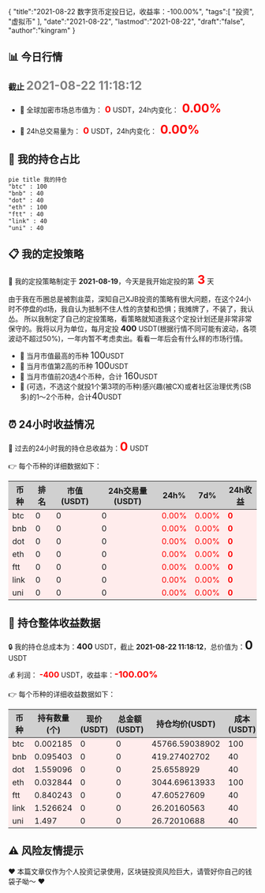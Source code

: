 {
  "title":"2021-08-22 数字货币定投日记，收益率：-100.00%",
  "tags":[
    "投资",
    "虚拟币"
  ],
  "date":"2021-08-22",
  "lastmod":"2021-08-22",
  "draft":"false",
  "author":"kingram"
}

##  📊 今日行情
### 截止 <font color=grey size=5 >**2021-08-22 11:18:12**</font>
- 🍖 全球加密市场总市值为：<font color=#FF0000 size=4 > **0**</font> USDT，24h内变化：<font color=#FF0000 size=5 > **0.00%**</font>

- 🍤 24h总交易量为：<font color=#FF0000 size=4 > **0**</font> USDT，24h内变化：<font color=#FF0000 size=5 > **0.00%**</font>

## 🎨 我的持仓占比
```mermaid
pie title 我的持仓
"btc" : 100
"bnb" : 40
"dot" : 40
"eth" : 100
"ftt" : 40
"link" : 40
"uni" : 40
```

## 📋 我的定投策略
📎 我的定投策略制定于 **2021-08-19**，今天是我开始定投的第<font color=#FF0000 size=5 > **3**</font> 天

<div>由于我在币圈总是被割韭菜，深知自己XJB投资的策略有很大问题，在这个24小时不停盘的d场，我自认为抵制不住人性的贪婪和恐惧；我摊牌了，不装了，我认怂。
所以我制定了自己的定投策略，看策略就知道我这个定投计划还是非常非常保守的。我将以月为单位，每月定投 <font size=3 ><strong> 400 </strong></font> USDT(根据行情不同可能有波动，各项波动不超过50%)，一年内暂不考虑卖出。看看一年后会有什么样的市场行情。</div>

- 🥇 当月市值最高的币种 <font size=4 >100</font>USDT
- 🥈 当月市值第2高的币种 <font size=4 >100</font>USDT
- 🥉 当月市值前20选4个币种，合计 <font size=4 >160</font>USDT
- 🏅 (可选，不选这个就投1个第3项的币种)感兴趣(被CX)或者社区治理优秀(SB多)的1～2个币种，合计<font size=4 >40</font>USDT

## ⏰ 24小时收益情况
📌 过去的24小时我的持仓总收益为：<font color=#FF0000 size=5 >**0**</font> USDT

👉 每个币种的详细数据如下：
<table>
    <thead><tr bgcolor="#d0d0d0" ><th>币种</th><th>排名</th><th>市值(USDT)</th><th>24h交易量(USDT)</th><th>24h%</th><th>7d%</th><th>24h收益</th></tr></thead>
    <tbody>
    <tr>
        <td bgcolor=#FFECEC>btc</td>
        <td bgcolor=#FFECEC>0</td>
        <td bgcolor=#FFECEC>0</td>
        <td bgcolor=#FFECEC>0</td>
        <td bgcolor=#FFECEC><font color=#FF0000>0.00%</font></td>
        <td bgcolor=#FFECEC><font color=#FF0000>0.00%</font></td>
        <td bgcolor=#FFECEC><font color=#FF0000 size=3 ><strong>0</strong></font></td>
    </tr>
    <tr>
        <td bgcolor=#FFECEC>bnb</td>
        <td bgcolor=#FFECEC>0</td>
        <td bgcolor=#FFECEC>0</td>
        <td bgcolor=#FFECEC>0</td>
        <td bgcolor=#FFECEC><font color=#FF0000>0.00%</font></td>
        <td bgcolor=#FFECEC><font color=#FF0000>0.00%</font></td>
        <td bgcolor=#FFECEC><font color=#FF0000 size=3 ><strong>0</strong></font></td>
    </tr>
    <tr>
        <td bgcolor=#FFECEC>dot</td>
        <td bgcolor=#FFECEC>0</td>
        <td bgcolor=#FFECEC>0</td>
        <td bgcolor=#FFECEC>0</td>
        <td bgcolor=#FFECEC><font color=#FF0000>0.00%</font></td>
        <td bgcolor=#FFECEC><font color=#FF0000>0.00%</font></td>
        <td bgcolor=#FFECEC><font color=#FF0000 size=3 ><strong>0</strong></font></td>
    </tr>
    <tr>
        <td bgcolor=#FFECEC>eth</td>
        <td bgcolor=#FFECEC>0</td>
        <td bgcolor=#FFECEC>0</td>
        <td bgcolor=#FFECEC>0</td>
        <td bgcolor=#FFECEC><font color=#FF0000>0.00%</font></td>
        <td bgcolor=#FFECEC><font color=#FF0000>0.00%</font></td>
        <td bgcolor=#FFECEC><font color=#FF0000 size=3 ><strong>0</strong></font></td>
    </tr>
    <tr>
        <td bgcolor=#FFECEC>ftt</td>
        <td bgcolor=#FFECEC>0</td>
        <td bgcolor=#FFECEC>0</td>
        <td bgcolor=#FFECEC>0</td>
        <td bgcolor=#FFECEC><font color=#FF0000>0.00%</font></td>
        <td bgcolor=#FFECEC><font color=#FF0000>0.00%</font></td>
        <td bgcolor=#FFECEC><font color=#FF0000 size=3 ><strong>0</strong></font></td>
    </tr>
    <tr>
        <td bgcolor=#FFECEC>link</td>
        <td bgcolor=#FFECEC>0</td>
        <td bgcolor=#FFECEC>0</td>
        <td bgcolor=#FFECEC>0</td>
        <td bgcolor=#FFECEC><font color=#FF0000>0.00%</font></td>
        <td bgcolor=#FFECEC><font color=#FF0000>0.00%</font></td>
        <td bgcolor=#FFECEC><font color=#FF0000 size=3 ><strong>0</strong></font></td>
    </tr>
    <tr>
        <td bgcolor=#FFECEC>uni</td>
        <td bgcolor=#FFECEC>0</td>
        <td bgcolor=#FFECEC>0</td>
        <td bgcolor=#FFECEC>0</td>
        <td bgcolor=#FFECEC><font color=#FF0000>0.00%</font></td>
        <td bgcolor=#FFECEC><font color=#FF0000>0.00%</font></td>
        <td bgcolor=#FFECEC><font color=#FF0000 size=3 ><strong>0</strong></font></td>
    </tr>
    </tbody>
</table>

## 🎯 持仓整体收益数据

🔒 我的持仓总成本为：<font size=3 >**400**</font> USDT，截止 **2021-08-22 11:18:12**，总价值为：<font  size=5 >**0**</font> USDT

💰 利润： <font color=#FF0000 size=3 >**-400**</font> USDT，收益率：<font color=#FF0000 size=4 >**-100.00%**</font>

👉 每个币种的详细收益数据如下：

<table>
    <thead><tr bgcolor="#d0d0d0" ><th>币种</th><th>持有数量(个)</th><th>现价(USDT)</th><th>总金额(USDT)</th><th>持仓均价(USDT)</th><th>成本(USDT)</th><th>利润(USDT)</th><th>收益率</th></tr></thead>
    <tbody>
    <tr>
        <td bgcolor=#FFECEC>btc</td>
        <td bgcolor=#FFECEC>0.002185</td>
        <td bgcolor=#FFECEC>0</td>
        <td bgcolor=#FFECEC>0</td>
        <td bgcolor=#FFECEC>45766.59038902</td>
        <td bgcolor=#FFECEC>100</td>
        <td bgcolor=#FFECEC>-100</td>
        <td bgcolor=#FFECEC><font color=#FF0000 size=3 ><strong>-100.00%</strong></font></td>
    </tr>
    <tr>
        <td bgcolor=#FFECEC>bnb</td>
        <td bgcolor=#FFECEC>0.095403</td>
        <td bgcolor=#FFECEC>0</td>
        <td bgcolor=#FFECEC>0</td>
        <td bgcolor=#FFECEC>419.27402702</td>
        <td bgcolor=#FFECEC>40</td>
        <td bgcolor=#FFECEC>-40</td>
        <td bgcolor=#FFECEC><font color=#FF0000 size=3 ><strong>-100.00%</strong></font></td>
    </tr>
    <tr>
        <td bgcolor=#FFECEC>dot</td>
        <td bgcolor=#FFECEC>1.559096</td>
        <td bgcolor=#FFECEC>0</td>
        <td bgcolor=#FFECEC>0</td>
        <td bgcolor=#FFECEC>25.6558929</td>
        <td bgcolor=#FFECEC>40</td>
        <td bgcolor=#FFECEC>-40</td>
        <td bgcolor=#FFECEC><font color=#FF0000 size=3 ><strong>-100.00%</strong></font></td>
    </tr>
    <tr>
        <td bgcolor=#FFECEC>eth</td>
        <td bgcolor=#FFECEC>0.032844</td>
        <td bgcolor=#FFECEC>0</td>
        <td bgcolor=#FFECEC>0</td>
        <td bgcolor=#FFECEC>3044.69613933</td>
        <td bgcolor=#FFECEC>100</td>
        <td bgcolor=#FFECEC>-100</td>
        <td bgcolor=#FFECEC><font color=#FF0000 size=3 ><strong>-100.00%</strong></font></td>
    </tr>
    <tr>
        <td bgcolor=#FFECEC>ftt</td>
        <td bgcolor=#FFECEC>0.840243</td>
        <td bgcolor=#FFECEC>0</td>
        <td bgcolor=#FFECEC>0</td>
        <td bgcolor=#FFECEC>47.60527609</td>
        <td bgcolor=#FFECEC>40</td>
        <td bgcolor=#FFECEC>-40</td>
        <td bgcolor=#FFECEC><font color=#FF0000 size=3 ><strong>-100.00%</strong></font></td>
    </tr>
    <tr>
        <td bgcolor=#FFECEC>link</td>
        <td bgcolor=#FFECEC>1.526624</td>
        <td bgcolor=#FFECEC>0</td>
        <td bgcolor=#FFECEC>0</td>
        <td bgcolor=#FFECEC>26.20160563</td>
        <td bgcolor=#FFECEC>40</td>
        <td bgcolor=#FFECEC>-40</td>
        <td bgcolor=#FFECEC><font color=#FF0000 size=3 ><strong>-100.00%</strong></font></td>
    </tr>
    <tr>
        <td bgcolor=#FFECEC>uni</td>
        <td bgcolor=#FFECEC>1.497</td>
        <td bgcolor=#FFECEC>0</td>
        <td bgcolor=#FFECEC>0</td>
        <td bgcolor=#FFECEC>26.72010688</td>
        <td bgcolor=#FFECEC>40</td>
        <td bgcolor=#FFECEC>-40</td>
        <td bgcolor=#FFECEC><font color=#FF0000 size=3 ><strong>-100.00%</strong></font></td>
    </tr>
    </tbody>
</table>

## ⚠️ 风险友情提示
❤️ 本篇文章仅作为个人投资记录使用，区块链投资风险巨大，请管好你自己的钱袋子呦～ ❤️